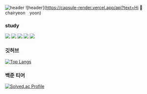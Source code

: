 
![header](https://capsule-render.vercel.app/api?type=rounded&color=auto&height=300&section=header&text=capsule%20render&fontSize=90)
![header](https://capsule-render.vercel.app/api?text=Hi 👋 chairyeon yoon)


### study
<img src="https://img.shields.io/badge/Java-1572B6?style=flat-square&logo=java&logoColor=white"/> <img src="https://img.shields.io/badge/HTML5-E34F26?style=flat-square&logo=html5&logoColor=white"/> <img src="https://img.shields.io/badge/CSS-1572B6?style=flat-square&logo=css&logoColor=white"/> <img src="https://img.shields.io/badge/JavaScript-F7DF1E?style=flat-square&logo=javascript&logoColor=white"/> <img src="https://img.shields.io/badge/React-61DAFB?style=flat-square&logo=react&logoColor=white"/>



### 깃허브
   [![Top Langs](https://github-readme-stats.vercel.app/api/top-langs/?username=yoonchairyeon&langs_count=8)](https://github.com/yoonchairyeon/github-readme-stats)   
   
  


### 백준 티어
[![Solved.ac Profile](http://mazassumnida.wtf/api/generate_badge?boj=chryis14)](https://solved.ac/chryis14)
